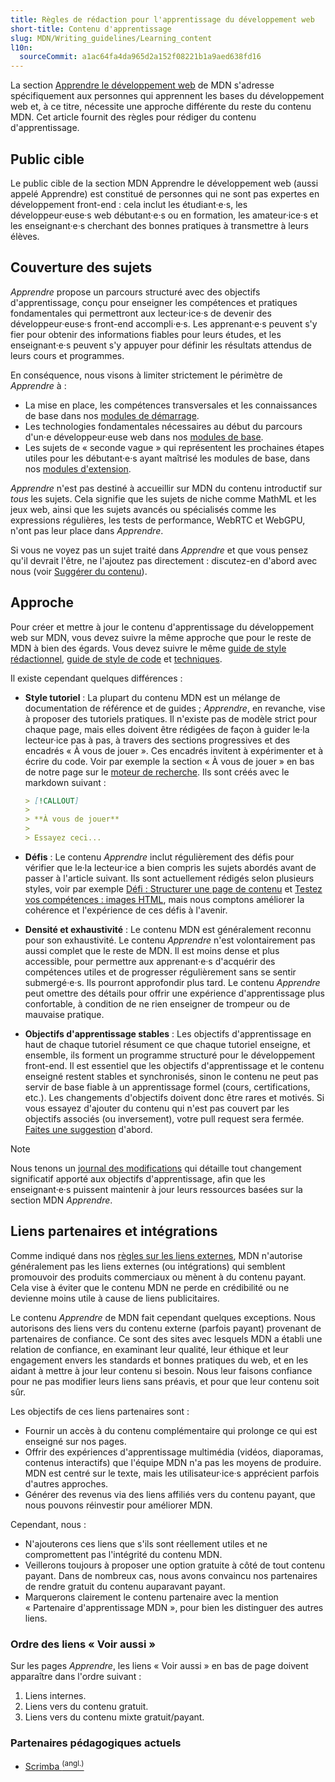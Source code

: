 ```yaml
---
title: Règles de rédaction pour l'apprentissage du développement web
short-title: Contenu d'apprentissage
slug: MDN/Writing_guidelines/Learning_content
l10n:
  sourceCommit: a1ac64fa4da965d2a152f08221b1a9aed638fd16
---
```


La section [Apprendre le développement web](/fr/docs/Learn_web_development) de MDN s'adresse spécifiquement aux personnes qui apprennent les bases du développement web et, à ce titre, nécessite une approche différente du reste du contenu MDN. Cet article fournit des règles pour rédiger du contenu d'apprentissage.

## Public cible

Le public cible de la section MDN Apprendre le développement web (aussi appelé Apprendre) est constitué de personnes qui ne sont pas expertes en développement front-end&nbsp;: cela inclut les étudiant·e·s, les développeur·euse·s web débutant·e·s ou en formation, les amateur·ice·s et les enseignant·e·s cherchant des bonnes pratiques à transmettre à leurs élèves.

## Couverture des sujets

_Apprendre_ propose un parcours structuré avec des objectifs d'apprentissage, conçu pour enseigner les compétences et pratiques fondamentales qui permettront aux lecteur·ice·s de devenir des développeur·euse·s front-end accompli·e·s. Les apprenant·e·s peuvent s'y fier pour obtenir des informations fiables pour leurs études, et les enseignant·e·s peuvent s'y appuyer pour définir les résultats attendus de leurs cours et programmes.

En conséquence, nous visons à limiter strictement le périmètre de _Apprendre_ à&nbsp;:

- La mise en place, les compétences transversales et les connaissances de base dans nos [modules de démarrage](/fr/docs/Learn_web_development/Getting_started).
- Les technologies fondamentales nécessaires au début du parcours d'un·e développeur·euse web dans nos [modules de base](/fr/docs/Learn_web_development/Core).
- Les sujets de «&nbsp;seconde vague&nbsp;» qui représentent les prochaines étapes utiles pour les débutant·e·s ayant maîtrisé les modules de base, dans nos [modules d'extension](/fr/docs/Learn_web_development/Extensions).

_Apprendre_ n'est pas destiné à accueillir sur MDN du contenu introductif sur _tous_ les sujets. Cela signifie que les sujets de niche comme MathML et les jeux web, ainsi que les sujets avancés ou spécialisés comme les expressions régulières, les tests de performance, WebRTC et WebGPU, n'ont pas leur place dans _Apprendre_.

Si vous ne voyez pas un sujet traité dans _Apprendre_ et que vous pensez qu'il devrait l'être, ne l'ajoutez pas directement&nbsp;: discutez-en d'abord avec nous (voir [Suggérer du contenu](/fr/docs/MDN/Writing_guidelines/What_we_write#suggestion_de_contenus)).

## Approche

Pour créer et mettre à jour le contenu d'apprentissage du développement web sur MDN, vous devez suivre la même approche que pour le reste de MDN à bien des égards. Vous devez suivre le même [guide de style rédactionnel](/fr/docs/MDN/Writing_guidelines/Writing_style_guide), [guide de style de code](/fr/docs/MDN/Writing_guidelines/Code_style_guide) et [techniques](/fr/docs/MDN/Writing_guidelines/Howto).

Il existe cependant quelques différences&nbsp;:

- **Style tutoriel**&nbsp;: La plupart du contenu MDN est un mélange de documentation de référence et de guides&nbsp;; _Apprendre_, en revanche, vise à proposer des tutoriels pratiques. Il n'existe pas de modèle strict pour chaque page, mais elles doivent être rédigées de façon à guider le·la lecteur·ice pas à pas, à travers des sections progressives et des encadrés «&nbsp;À vous de jouer&nbsp;». Ces encadrés invitent à expérimenter et à écrire du code. Voir par exemple la section «&nbsp;À vous de jouer&nbsp;» en bas de notre page sur le [moteur de recherche](/fr/docs/Learn_web_development/Getting_started/Environment_setup/Browsing_the_web#moteur_de_recherche_2). Ils sont créés avec le markdown suivant&nbsp;:

  ```md
  > [!CALLOUT]
  >
  > **À vous de jouer**
  >
  > Essayez ceci...
  ```

- **Défis**&nbsp;: Le contenu _Apprendre_ inclut régulièrement des défis pour vérifier que le·la lecteur·ice a bien compris les sujets abordés avant de passer à l'article suivant. Ils sont actuellement rédigés selon plusieurs styles, voir par exemple [Défi&nbsp;: Structurer une page de contenu](/fr/docs/Learn_web_development/Core/Structuring_content/Structuring_a_page_of_content) et [Testez vos compétences&nbsp;: images HTML](/fr/docs/Learn_web_development/Core/Structuring_content/Test_your_skills/Images), mais nous comptons améliorer la cohérence et l'expérience de ces défis à l'avenir.
- **Densité et exhaustivité**&nbsp;: Le contenu MDN est généralement reconnu pour son exhaustivité. Le contenu _Apprendre_ n'est volontairement pas aussi complet que le reste de MDN. Il est moins dense et plus accessible, pour permettre aux apprenant·e·s d'acquérir des compétences utiles et de progresser régulièrement sans se sentir submergé·e·s. Ils pourront approfondir plus tard. Le contenu _Apprendre_ peut omettre des détails pour offrir une expérience d'apprentissage plus confortable, à condition de ne rien enseigner de trompeur ou de mauvaise pratique.
- **Objectifs d'apprentissage stables**&nbsp;: Les objectifs d'apprentissage en haut de chaque tutoriel résument ce que chaque tutoriel enseigne, et ensemble, ils forment un programme structuré pour le développement front-end. Il est essentiel que les objectifs d'apprentissage et le contenu enseigné restent stables et synchronisés, sinon le contenu ne peut pas servir de base fiable à un apprentissage formel (cours, certifications, etc.). Les changements d'objectifs doivent donc être rares et motivés. Si vous essayez d'ajouter du contenu qui n'est pas couvert par les objectifs associés (ou inversement), votre pull request sera fermée. [Faites une suggestion](/fr/docs/MDN/Writing_guidelines/What_we_write#suggestion_de_contenus) d'abord.

> [!NOTE]
> Nous tenons un [journal des modifications](/fr/docs/Learn_web_development/Changelog) qui détaille tout changement significatif apporté aux objectifs d'apprentissage, afin que les enseignant·e·s puissent maintenir à jour leurs ressources basées sur la section MDN _Apprendre_.

## Liens partenaires et intégrations

Comme indiqué dans nos [règles sur les liens externes](/fr/docs/MDN/Writing_guidelines/Writing_style_guide#liens_externes), MDN n'autorise généralement pas les liens externes (ou intégrations) qui semblent promouvoir des produits commerciaux ou mènent à du contenu payant. Cela vise à éviter que le contenu MDN ne perde en crédibilité ou ne devienne moins utile à cause de liens publicitaires.

Le contenu _Apprendre_ de MDN fait cependant quelques exceptions. Nous autorisons des liens vers du contenu externe (parfois payant) provenant de partenaires de confiance. Ce sont des sites avec lesquels MDN a établi une relation de confiance, en examinant leur qualité, leur éthique et leur engagement envers les standards et bonnes pratiques du web, et en les aidant à mettre à jour leur contenu si besoin. Nous leur faisons confiance pour ne pas modifier leurs liens sans préavis, et pour que leur contenu soit sûr.

Les objectifs de ces liens partenaires sont&nbsp;:

- Fournir un accès à du contenu complémentaire qui prolonge ce qui est enseigné sur nos pages.
- Offrir des expériences d'apprentissage multimédia (vidéos, diaporamas, contenus interactifs) que l'équipe MDN n'a pas les moyens de produire. MDN est centré sur le texte, mais les utilisateur·ice·s apprécient parfois d'autres approches.
- Générer des revenus via des liens affiliés vers du contenu payant, que nous pouvons réinvestir pour améliorer MDN.

Cependant, nous&nbsp;:

- N'ajouterons ces liens que s'ils sont réellement utiles et ne compromettent pas l'intégrité du contenu MDN.
- Veillerons toujours à proposer une option gratuite à côté de tout contenu payant. Dans de nombreux cas, nous avons convaincu nos partenaires de rendre gratuit du contenu auparavant payant.
- Marquerons clairement le contenu partenaire avec la mention «&nbsp;Partenaire d'apprentissage MDN&nbsp;», pour bien les distinguer des autres liens.

### Ordre des liens «&nbsp;Voir aussi&nbsp;»

Sur les pages _Apprendre_, les liens «&nbsp;Voir aussi&nbsp;» en bas de page doivent apparaître dans l'ordre suivant&nbsp;:

1. Liens internes.
2. Liens vers du contenu gratuit.
3. Liens vers du contenu mixte gratuit/payant.

### Partenaires pédagogiques actuels

- [Scrimba <sup>(angl.)</sup>](https://scrimba.com/home)
